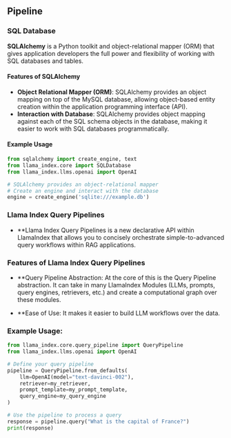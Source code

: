 ## Pipeline

### SQL Database
**SQLAlchemy** is a Python toolkit and object-relational mapper (ORM) that gives application developers the full power and flexibility of working with SQL databases and tables.

#### Features of SQLAlchemy
- **Object Relational Mapper (ORM)**: SQLAlchemy provides an object mapping on top of the MySQL database, allowing object-based entity creation within the application programming interface (API).
- **Interaction with Database**: SQLAlchemy provides object mapping against each of the SQL schema objects in the database, making it easier to work with SQL databases programmatically.

#### Example Usage
```python
from sqlalchemy import create_engine, text
from llama_index.core import SQLDatabase
from llama_index.llms.openai import OpenAI

# SQLAlchemy provides an object-relational mapper
# Create an engine and interact with the database
engine = create_engine('sqlite:///example.db')
```

### Llama Index Query Pipelines
- **Llama Index Query Pipelines is a new declarative API within LlamaIndex that allows you to concisely orchestrate simple-to-advanced query workflows within RAG applications.

### Features of Llama Index Query Pipelines
- **Query Pipeline Abstraction: At the core of this is the Query Pipeline abstraction. It can take in many LlamaIndex Modules (LLMs, prompts, query engines, retrievers, etc.) and create a computational graph over these modules.

- **Ease of Use: It makes it easier to build LLM workflows over the data.

### Example Usage:
```python
from llama_index.core.query_pipeline import QueryPipeline
from llama_index.llms.openai import OpenAI

# Define your query pipeline
pipeline = QueryPipeline.from_defaults(
    llm=OpenAI(model="text-davinci-002"),
    retriever=my_retriever,
    prompt_template=my_prompt_template,
    query_engine=my_query_engine
)

# Use the pipeline to process a query
response = pipeline.query("What is the capital of France?")
print(response)
```
